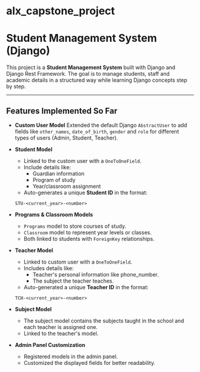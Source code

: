 # alx_capstone_project

# Student Management System (Django)

This project is a **Student Management System** built with Django and Django Rest Framework. The goal is to manage students, staff and academic details in a structured way while learning Django concepts step by step.

- - -

## Features Implemented So Far

- **Custom User Model**
    Extended the default Django `AbstractUser` to add fields like `other_names`, `date_of_birth`, `gender` and `role` for different types of users (Admin, Student, Teacher).

- **Student Model**
    - Linked to the custom user with a `OneToOneField`.
    - Include details like:
        - Guardian information
        - Program of study
        - Year/classroom assignment
    - Auto-generates a unique **Student ID** in the format:
    ```
    STU-<current_year>-<number>
    ```

- **Programs & Classroom Models**
    - `Programs` model to store courses of study.
    - `Classroom` model to represent year levels or classes.
    - Both linked to students with `ForeignKey` relationships.

- **Teacher Model**
    - Linked to custom user with a `OneToOneField`.
    - Includes details like:
        - Teacher's personal information like phone_number.
        - The subject the teacher teaches.
    - Auto-generated a unique **Teacher ID** in the format:
    ```
    TCH-<current_year>-<number>
    ```

- **Subject Model**
    - The subject model contains the subjects taught in the school and each teacher is assigned one.
    - Linked to the teacher's model.

- **Admin Panel Customization**
    - Registered models in the admin panel.
    - Customized the displayed fields for better readability.
